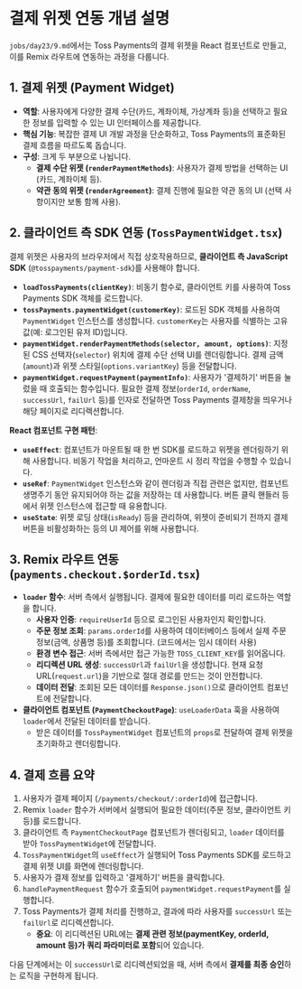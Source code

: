 # 결제 위젯 연동 개념 설명

`jobs/day23/9.md`에서는 Toss Payments의 결제 위젯을 React 컴포넌트로 만들고, 이를 Remix 라우트에 연동하는 과정을 다룹니다.

## 1. 결제 위젯 (Payment Widget)

- **역할**: 사용자에게 다양한 결제 수단(카드, 계좌이체, 가상계좌 등)을 선택하고 필요한 정보를 입력할 수 있는 UI 인터페이스를 제공합니다.
- **핵심 기능**: 복잡한 결제 UI 개발 과정을 단순화하고, Toss Payments의 표준화된 결제 흐름을 따르도록 돕습니다.
- **구성**: 크게 두 부분으로 나뉩니다.
    - **결제 수단 위젯 (`renderPaymentMethods`)**: 사용자가 결제 방법을 선택하는 UI (카드, 계좌이체 등).
    - **약관 동의 위젯 (`renderAgreement`)**: 결제 진행에 필요한 약관 동의 UI (선택 사항이지만 보통 함께 사용).

## 2. 클라이언트 측 SDK 연동 (`TossPaymentWidget.tsx`)

결제 위젯은 사용자의 브라우저에서 직접 상호작용하므로, **클라이언트 측 JavaScript SDK** (`@tosspayments/payment-sdk`)를 사용해야 합니다.

- **`loadTossPayments(clientKey)`**: 비동기 함수로, 클라이언트 키를 사용하여 Toss Payments SDK 객체를 로드합니다.
- **`tossPayments.paymentWidget(customerKey)`**: 로드된 SDK 객체를 사용하여 `PaymentWidget` 인스턴스를 생성합니다. `customerKey`는 사용자를 식별하는 고유 값(예: 로그인된 유저 ID)입니다.
- **`paymentWidget.renderPaymentMethods(selector, amount, options)`**: 지정된 CSS 선택자(`selector`) 위치에 결제 수단 선택 UI를 렌더링합니다. 결제 금액(`amount`)과 위젯 스타일(`options.variantKey`) 등을 전달합니다.
- **`paymentWidget.requestPayment(paymentInfo)`**: 사용자가 '결제하기' 버튼을 눌렀을 때 호출되는 함수입니다. 필요한 결제 정보(`orderId`, `orderName`, `successUrl`, `failUrl` 등)를 인자로 전달하면 Toss Payments 결제창을 띄우거나 해당 페이지로 리디렉션합니다.

**React 컴포넌트 구현 패턴**:

- **`useEffect`**: 컴포넌트가 마운트될 때 한 번 SDK를 로드하고 위젯을 렌더링하기 위해 사용합니다. 비동기 작업을 처리하고, 언마운트 시 정리 작업을 수행할 수 있습니다.
- **`useRef`**: `PaymentWidget` 인스턴스와 같이 렌더링과 직접 관련은 없지만, 컴포넌트 생명주기 동안 유지되어야 하는 값을 저장하는 데 사용합니다. 버튼 클릭 핸들러 등에서 위젯 인스턴스에 접근할 때 유용합니다.
- **`useState`**: 위젯 로딩 상태(`isReady`) 등을 관리하여, 위젯이 준비되기 전까지 결제 버튼을 비활성화하는 등의 UI 제어를 위해 사용합니다.

## 3. Remix 라우트 연동 (`payments.checkout.$orderId.tsx`)

- **`loader` 함수**: 서버 측에서 실행됩니다. 결제에 필요한 데이터를 미리 로드하는 역할을 합니다.
    - **사용자 인증**: `requireUserId` 등으로 로그인된 사용자인지 확인합니다.
    - **주문 정보 조회**: `params.orderId`를 사용하여 데이터베이스 등에서 실제 주문 정보(금액, 상품명 등)를 조회합니다. (코드에서는 임시 데이터 사용)
    - **환경 변수 접근**: 서버 측에서만 접근 가능한 `TOSS_CLIENT_KEY`를 읽어옵니다.
    - **리디렉션 URL 생성**: `successUrl`과 `failUrl`을 생성합니다. 현재 요청 URL(`request.url`)을 기반으로 절대 경로를 만드는 것이 안전합니다.
    - **데이터 전달**: 조회된 모든 데이터를 `Response.json()`으로 클라이언트 컴포넌트에 전달합니다.
- **클라이언트 컴포넌트 (`PaymentCheckoutPage`)**: `useLoaderData` 훅을 사용하여 `loader`에서 전달된 데이터를 받습니다.
    - 받은 데이터를 `TossPaymentWidget` 컴포넌트의 `props`로 전달하여 결제 위젯을 초기화하고 렌더링합니다.

## 4. 결제 흐름 요약

1.  사용자가 결제 페이지 (`/payments/checkout/:orderId`)에 접근합니다.
2.  Remix `loader` 함수가 서버에서 실행되어 필요한 데이터(주문 정보, 클라이언트 키 등)를 로드합니다.
3.  클라이언트 측 `PaymentCheckoutPage` 컴포넌트가 렌더링되고, `loader` 데이터를 받아 `TossPaymentWidget`에 전달합니다.
4.  `TossPaymentWidget`의 `useEffect`가 실행되어 Toss Payments SDK를 로드하고 결제 위젯 UI를 화면에 렌더링합니다.
5.  사용자가 결제 정보를 입력하고 '결제하기' 버튼을 클릭합니다.
6.  `handlePaymentRequest` 함수가 호출되어 `paymentWidget.requestPayment`를 실행합니다.
7.  Toss Payments가 결제 처리를 진행하고, 결과에 따라 사용자를 `successUrl` 또는 `failUrl`로 리디렉션합니다.
    - **중요**: 이 리디렉션된 URL에는 **결제 관련 정보(paymentKey, orderId, amount 등)가 쿼리 파라미터로 포함**되어 있습니다.

다음 단계에서는 이 `successUrl`로 리디렉션되었을 때, 서버 측에서 **결제를 최종 승인**하는 로직을 구현하게 됩니다. 